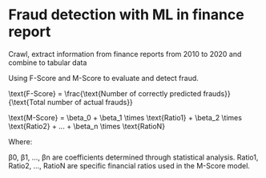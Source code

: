# Fraud detection with ML in finance report

Crawl, extract information from finance reports from 2010 to 2020 and combine to tabular data

Using F-Score and M-Score to evaluate and detect fraud.

\text{F-Score} = \frac{\text{Number of correctly predicted frauds}}{\text{Total number of actual frauds}}

\text{M-Score} = \beta_0 + \beta_1 \times \text{Ratio1} + \beta_2 \times \text{Ratio2} + ... + \beta_n \times \text{RatioN}

Where:

β0, β1, ..., βn are coefficients determined through statistical analysis.
Ratio1, Ratio2, ..., RatioN are specific financial ratios used in the M-Score model.
